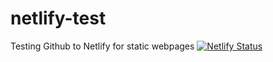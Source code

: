# netlify-test
Testing Github to Netlify for static webpages
[![Netlify Status](https://api.netlify.com/api/v1/badges/d19666dc-98bc-4920-99f7-b3d00fd276f3/deploy-status)](https://app.netlify.com/sites/jetset/deploys)
